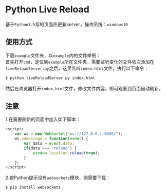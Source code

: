 # Python Live Reload
基于`Python3.5`写的页面热更新server，操作系统：`windows10`  

## 使用方式
下载`example`文件夹，以`example`内的文件举例：  
首先打开`cmd`，定位到`example`所在文件夹，需要监听变化的文件依次添加在`liveReloadServer.py`之后，这里监听`index.html`文件，执行以下命令：  
```bash
$ python liveReloadServer.py index.html
```
然后在浏览器打开`index.html`文件，修改文件内容，即可观察到页面自动刷新。  

## 注意
1.在需要刷新的页面中加入如下脚本：  
```javascript
<script>
    var ws = new WebSocket("ws://127.0.0.1:8080/");
    ws.onmessage = function(event) {
        var data = event.data;
        if(data === "reload") {
            window.location.reload(true);
        }
    };
</script>
```

2.若Python提示没有`websockets`模块，则需要下载：  
```bash
$ pip install websockets
```
